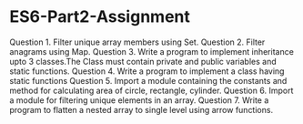 # ES6-Part2-Assignment
Question 1. Filter unique array members using Set.
Question 2. Filter anagrams using Map.
Question 3. Write a program to implement inheritance upto 3 classes.The Class must contain private and public variables and static functions.
Question 4. Write a program to implement a class having static functions
Question 5. Import a module containing the constants and method for calculating area of circle, rectangle, cylinder.
Question 6. Import a module for filtering unique elements in an array.
Question 7. Write a program to flatten a nested array to single level using arrow functions.

